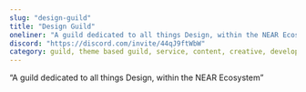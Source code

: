 ```yaml
---
slug: "design-guild"
title: "Design Guild"
oneliner: "A guild dedicated to all things Design, within the NEAR Ecosystem"
discord: "https://discord.com/invite/44qJ9ftWbW"
category: guild, theme based guild, service, content, creative, development, design	
---
```


“A guild dedicated to all things Design, within the NEAR Ecosystem”

